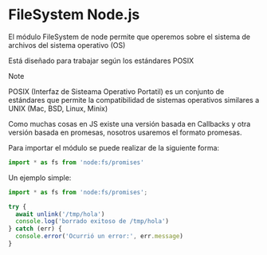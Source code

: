 # FileSystem Node.js

El módulo FileSystem de node permite que operemos sobre el sistema de archivos del sistema operativo (OS)

Está diseñado para trabajar según los estándares POSIX

> [!NOTE]
> POSIX (Interfaz de Sisteama Operativo Portatil) es un conjunto de estándares que permite la compatibilidad de sistemas operativos similares a UNIX (Mac, BSD, Linux, Minix)

Como muchas cosas en JS existe una versión basada en Callbacks y otra versión basada en promesas, nosotros usaremos el formato promesas.

Para importar el módulo se puede realizar de la siguiente forma:

```javascript
import * as fs from 'node:fs/promises'
```

Un ejemplo simple: 

```javascript
import * as fs from 'node:fs/promises';

try {
  await unlink('/tmp/hola')
  console.log('borrado exitoso de /tmp/hola')
} catch (err) {
  console.error('Ocurrió un error:', err.message)
}
```


